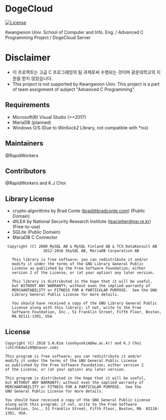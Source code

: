 # DogeCloud
[![License](https://img.shields.io/badge/license-GPLv2-blue.svg)](https://github.com/RapidWorkers/DogeCloud/blob/master/LICENSE)

Kwangwoon Univ. School of Computer and Info. Eng. / Advanced C Programming Project / DogeCloud Server

# Disclaimer
* 이 프로젝트는 고급 C 프로그래밍의 팀 과제로써 수행되는 것이며 광운대학교의 지원을 받지 않았습니다.
* This project is not supported by Kwangwoon Univ. This project is a part of team assignment of subject "Advanced C Programming".

## Requirements
* Microsoft(R) Visual Studio (>=2017)
* MariaDB (planned)
* Windows O/S (Due to WinSock2 Library, not compatible with *nix)

## Maintainers
@RapidWorkers

## Contributors
@RapidWorkers and K.J Choi

## Library License
* crypto-algorithms by Brad Conte (brad@bradconte.com) (Public Domain)
* dllLEA by National Security Research Institute (leacipher@nsr.re.kr) (Free-to-use)
* SQLite (Public Domain)
* MariaDB C Connector
```
 Copyright (C) 2000 MySQL AB & MySQL Finland AB & TCX DataKonsult AB
                 2012-2016 SkySQL AB, MariaDB Corporation AB
   
   This library is free software; you can redistribute it and/or
   modify it under the terms of the GNU Library General Public
   License as published by the Free Software Foundation; either
   version 2 of the License, or (at your option) any later version.
   
   This library is distributed in the hope that it will be useful,
   but WITHOUT ANY WARRANTY; without even the implied warranty of
   MERCHANTABILITY or FITNESS FOR A PARTICULAR PURPOSE.  See the GNU
   Library General Public License for more details.
   
   You should have received a copy of the GNU Library General Public
   License along with this library; if not, write to the Free
   Software Foundation, Inc., 51 Franklin Street, Fifth Floor, Boston,
   MA 02111-1301, USA 
```
## License
```
Copyright (C) 2018 S.H.Kim (soohyunkim@kw.ac.kr) and K.J Choi (chlrhkdwls99@naver.com)

This program is free software; you can redistribute it and/or
modify it under the terms of the GNU General Public License
as published by the Free Software Foundation; either version 2
of the License, or (at your option) any later version.

This program is distributed in the hope that it will be useful,
but WITHOUT ANY WARRANTY; without even the implied warranty of
MERCHANTABILITY or FITNESS FOR A PARTICULAR PURPOSE.  See the
GNU General Public License for more details.

You should have received a copy of the GNU General Public License
along with this program; if not, write to the Free Software
Foundation, Inc., 51 Franklin Street, Fifth Floor, Boston, MA  02110-1301, USA.
```
